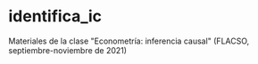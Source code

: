 # identifica_ic
Materiales de la clase "Econometría: inferencia causal" (FLACSO, septiembre-noviembre de 2021)
